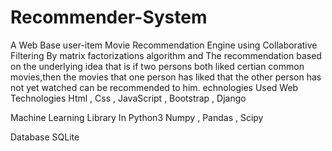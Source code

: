 # Recommender-System
A Web Base user-item Movie Recommendation Engine using Collaborative Filtering By matrix factorizations algorithm and The recommendation based on the underlying idea that is if two persons both liked certian common movies,then the movies that one person has liked that the other person has not yet watched can be recommended to him.
echnologies Used
Web Technologies
Html , Css , JavaScript , Bootstrap , Django

Machine Learning Library In Python3
Numpy , Pandas , Scipy

Database
SQLite

